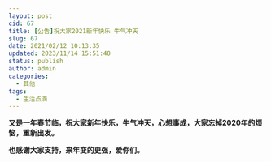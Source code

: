 ```yaml
---
layout: post
cid: 67
title: [公告]祝大家2021新年快乐 牛气冲天
slug: 67
date: 2021/02/12 10:13:35
updated: 2023/11/14 15:51:40
status: publish
author: admin
categories: 
  - 其他
tags: 
  - 生活点滴
---
```



<div alt="潮男心博客 www.cnx0.com">
	<p>
		<strong>又是一年春节临，祝大家新年快乐，牛气冲天，心想事成，大家忘掉2020年的烦恼，重新出发。</strong> 
	</p>
	<p>
		<strong>也感谢大家支持，来年变的更强，爱你们。<br />
</strong> 
	</p>
	<p>
		<img src="https://inews.gtimg.com/newsapp_bt/0/12984361004/641" alt="" border="0" onload="return imgzoom(this,550);" style="cursor:pointer;" onclick="javascript:window.open(this.src);" /> 
	</p>
</div>